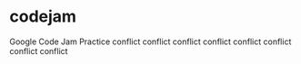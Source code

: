 codejam
=======

Google Code Jam Practice
conflict
conflict
conflict
conflict
conflict
conflict
conflict
conflict
